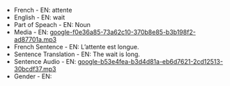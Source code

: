 - French - EN: attente
- English - EN: wait
- Part of Speach - EN: Noun
- Media - EN:  [google-f0e36a85-73a62c10-370b8e85-b3b198f2-ad87701a.mp3](10.mp3)
- French Sentence - EN: L’attente est longue.
- Sentence Translation - EN: The wait is long.
- Sentence Audio - EN:  [google-b53e4fea-b3d4d81a-eb6d7621-2cd12513-30bcdf37.mp3](49.mp3)
- Gender - EN: 